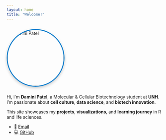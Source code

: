 ```yaml
---
layout: home
title: "Welcome!"
---
```


<img src="{{ site.baseurl }}/images/profile.png" alt="Damini Patel" width="180" style="border-radius:100px;border:3px solid #007acc;box-shadow:0 4px 10px rgba(0,0,0,.2);margin:10px 0;" />

Hi, I'm **Damini Patel**, a Molecular & Cellular Biotechnology student at **UNH**.  
I’m passionate about **cell culture**, **data science**, and **biotech innovation**.

This site showcases my **projects**, **visualizations**, and **learning journey** in R and life sciences.

- 📧 [Email](mailto:Daminiben.Patel@unh.edu)
- 💻 [GitHub](https://github.com/DaminiUNH)